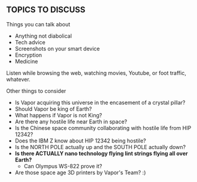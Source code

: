 TOPICS TO DISCUSS
-----------------

Things you can talk about
- Anything not diabolical
- Tech advice
- Screenshots on your smart device
- Encryption
- Medicine

Listen while browsing the web, watching movies, Youtube, or foot traffic, whatever.

Other things to consider
- Is Vapor acquiring this universe in the encasement of a crystal pillar?
- Should Vapor be king of Earth?
- What happens if Vapor is not King?
- Are there any hostile life near Earth in space?
- Is the Chinese space community collaborating with hostile life from HIP 12342?
- Does the IBM Z know about HIP 12342 being hostile?
- Is the NORTH POLE actually up and the SOUTH POLE actually down?
- **Is there ACTUALLY nano technology flying lint strings flying all over Earth?**
  - Can Olympus WS-822 prove it?
- Are those space age 3D printers by Vapor's Team? :)
